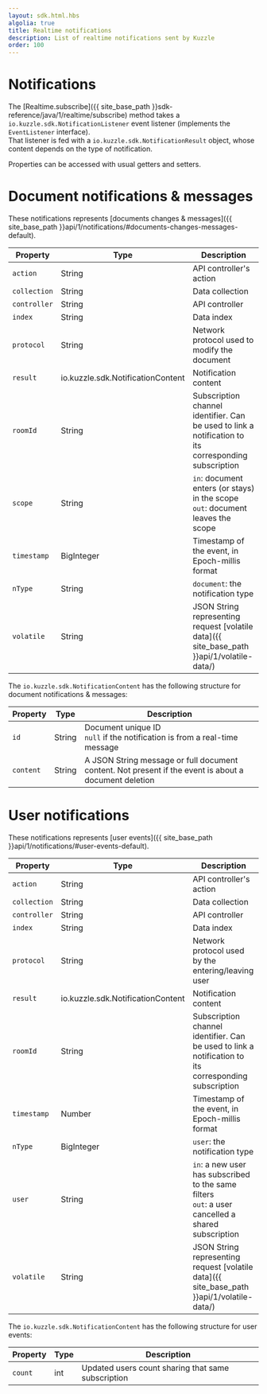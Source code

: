 ```yaml
---
layout: sdk.html.hbs
algolia: true
title: Realtime notifications
description: List of realtime notifications sent by Kuzzle
order: 100
---
```

# Notifications

The [Realtime.subscribe]({{ site_base_path }}sdk-reference/java/1/realtime/subscribe) method takes a `io.kuzzle.sdk.NotificationListener` event listener (implements the `EventListener` interface).  
That listener is fed with a `io.kuzzle.sdk.NotificationResult` object, whose content depends on the type of notification.  

Properties can be accessed with usual getters and setters.

# Document notifications & messages

These notifications represents [documents changes & messages]({{ site_base_path }}api/1/notifications/#documents-changes-messages-default).

| Property | Type |Description       |
|--------------------|------|------------------|
| `action` | String | API controller's action  |
| `collection` | String | Data collection |
| `controller` | String | API controller  |
| `index` | String | Data index |
| `protocol` | String | Network protocol used to modify the document |
| `result` | io.kuzzle.sdk.NotificationContent | Notification content |
| `roomId` | String | Subscription channel identifier. Can be used to link a notification to its corresponding subscription |
| `scope` | String | `in`: document enters (or stays) in the scope<br/>`out`: document leaves the scope |
| `timestamp` | BigInteger | Timestamp of the event, in Epoch-millis format |
| `nType` | String | `document`: the notification type |
| `volatile` | String | JSON String representing request [volatile data]({{ site_base_path }}api/1/volatile-data/) |

The `io.kuzzle.sdk.NotificationContent` has the following structure for document notifications & messages:

| Property | Type |Description       |
|--------------------|------|------------------|
| `id` | String | Document unique ID<br/>`null` if the notification is from a real-time message|
| `content` | String | A JSON String message or full document content. Not present if the event is about a document deletion |

# User notifications

These notifications represents [user events]({{ site_base_path }}api/1/notifications/#user-events-default).

| Property | Type |Description       |
|--------------------|------|------------------|
| `action` | String | API controller's action  |
| `collection` | String | Data collection |
| `controller` | String | API controller  |
| `index` | String | Data index |
| `protocol` | String | Network protocol used by the entering/leaving user |
| `result` | io.kuzzle.sdk.NotificationContent | Notification content |
| `roomId` | String | Subscription channel identifier. Can be used to link a notification to its corresponding subscription |
| `timestamp` | Number | Timestamp of the event, in Epoch-millis format |
| `nType` | BigInteger | `user`: the notification type |
| `user` | String | `in`: a new user has subscribed to the same filters<br/>`out`: a user cancelled a shared subscription |
| `volatile` | String | JSON String representing request [volatile data]({{ site_base_path }}api/1/volatile-data/) |

The `io.kuzzle.sdk.NotificationContent` has the following structure for user events:

| Property | Type |Description       |
|--------------------|------|------------------|
| `count` | int |  Updated users count sharing that same subscription |
